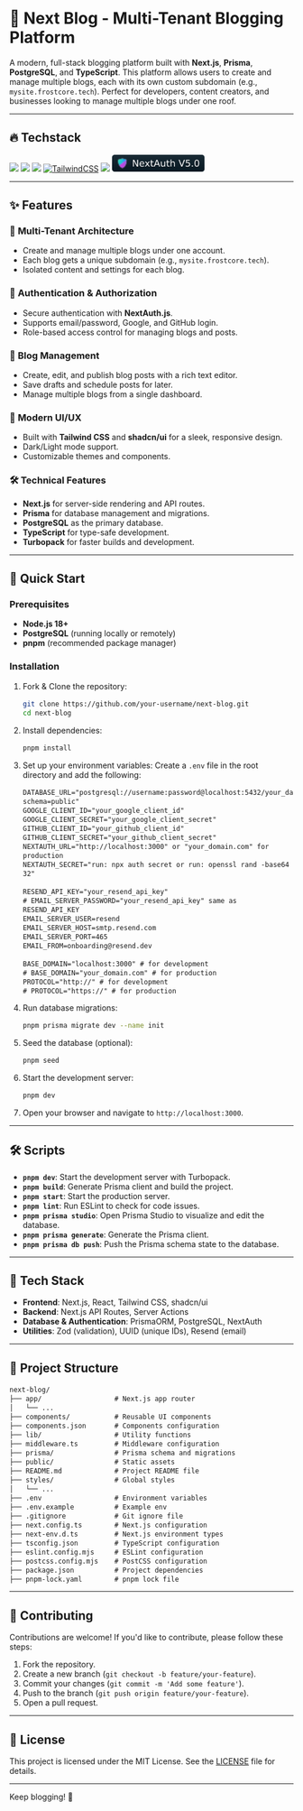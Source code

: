 # 🚀 Next Blog - Multi-Tenant Blogging Platform

A modern, full-stack blogging platform built with **Next.js**, **Prisma**, **PostgreSQL**, and **TypeScript**. This platform allows users to create and manage multiple blogs, each with its own custom subdomain (e.g., `mysite.frostcore.tech`). Perfect for developers, content creators, and businesses looking to manage multiple blogs under one roof.

---

## 🔥 Techstack

[<img src="https://img.shields.io/badge/Next.js-15-black?style=flat&logo=next.js&logoColor=white&labelColor=black&color=black&borderRadius=20" height="30">](https://nextjs.org/)
[<img src="https://img.shields.io/badge/TypeScript-5.8-blue?style=flat&logo=typescript&logoColor=white&labelColor=blue&color=blue&borderRadius=20" height="30">](https://www.typescriptlang.org/)
[<img src="https://img.shields.io/badge/Prisma-6.4-2D3748?style=flat&logo=prisma&logoColor=white&labelColor=2D3748&color=2D3748&borderRadius=20" height="30" />](https://www.prisma.io/)
[<img src="https://img.shields.io/badge/Tailwind%20CSS-4.0-38B2AC?style=flat&logo=tailwind-css&logoColor=white&labelColor=38B2AC&color=38B2AC&borderRadius=20" alt="TailwindCSS" height="30" />](https://tailwindcss.com/)
[<img src="https://img.shields.io/badge/PostgreSQL-15-316192?style=flat&logo=postgresql&logoColor=white&labelColor=316192&color=316192&borderRadius=20" height=30>](https://www.postgresql.org/)
[<img src="https://github.com/vquix/svg-badges/blob/main/NextAuth%20V5.0-081b26.svg" height=30>](https://next-auth.js.org/)

---

## ✨ Features

### 🏢 **Multi-Tenant Architecture**

- Create and manage multiple blogs under one account.
- Each blog gets a unique subdomain (e.g., `mysite.frostcore.tech`).
- Isolated content and settings for each blog.

### 🔐 **Authentication & Authorization**

- Secure authentication with **NextAuth.js**.
- Supports email/password, Google, and GitHub login.
- Role-based access control for managing blogs and posts.

### 📝 **Blog Management**

- Create, edit, and publish blog posts with a rich text editor.
- Save drafts and schedule posts for later.
- Manage multiple blogs from a single dashboard.

### 🎨 **Modern UI/UX**

- Built with **Tailwind CSS** and **shadcn/ui** for a sleek, responsive design.
- Dark/Light mode support.
- Customizable themes and components.

### 🛠️ **Technical Features**

- **Next.js** for server-side rendering and API routes.
- **Prisma** for database management and migrations.
- **PostgreSQL** as the primary database.
- **TypeScript** for type-safe development.
- **Turbopack** for faster builds and development.

---

## 🚀 Quick Start

### Prerequisites

- **Node.js 18+**
- **PostgreSQL** (running locally or remotely)
- **pnpm** (recommended package manager)

### Installation

1. Fork & Clone the repository:

   ```bash
   git clone https://github.com/your-username/next-blog.git
   cd next-blog
   ```

2. Install dependencies:

   ```bash
   pnpm install
   ```

3. Set up your environment variables:
   Create a `.env` file in the root directory and add the following:

   ```env
   DATABASE_URL="postgresql://username:password@localhost:5432/your_database_name?schema=public"
   GOOGLE_CLIENT_ID="your_google_client_id"
   GOOGLE_CLIENT_SECRET="your_google_client_secret"
   GITHUB_CLIENT_ID="your_github_client_id"
   GITHUB_CLIENT_SECRET="your_github_client_secret"
   NEXTAUTH_URL="http://localhost:3000" or "your_domain.com" for production
   NEXTAUTH_SECRET="run: npx auth secret or run: openssl rand -base64 32"

   RESEND_API_KEY="your_resend_api_key"
   # EMAIL_SERVER_PASSWORD="your_resend_api_key" same as RESEND_API_KEY
   EMAIL_SERVER_USER=resend
   EMAIL_SERVER_HOST=smtp.resend.com
   EMAIL_SERVER_PORT=465
   EMAIL_FROM=onboarding@resend.dev

   BASE_DOMAIN="localhost:3000" # for development
   # BASE_DOMAIN="your_domain.com" # for production
   PROTOCOL="http://" # for development
   # PROTOCOL="https://" # for production
   ```

4. Run database migrations:

   ```bash
   pnpm prisma migrate dev --name init
   ```

5. Seed the database (optional):

   ```bash
   pnpm seed
   ```

6. Start the development server:

   ```bash
   pnpm dev
   ```

7. Open your browser and navigate to `http://localhost:3000`.

---

## 🛠️ Scripts

- **`pnpm dev`**: Start the development server with Turbopack.
- **`pnpm build`**: Generate Prisma client and build the project.
- **`pnpm start`**: Start the production server.
- **`pnpm lint`**: Run ESLint to check for code issues.
- **`pnpm prisma studio`**: Open Prisma Studio to visualize and edit the database.
- **`pnpm prisma generate`**: Generate the Prisma client.
- **`pnpm prisma db push`**: Push the Prisma schema state to the database.

---

## 🧩 Tech Stack

- **Frontend**: Next.js, React, Tailwind CSS, shadcn/ui
- **Backend**: Next.js API Routes, Server Actions
- **Database & Authentication**: PrismaORM, PostgreSQL, NextAuth
- **Utilities**: Zod (validation), UUID (unique IDs), Resend (email)

---

## 📂 Project Structure

```
next-blog/
├── app/                  # Next.js app router
│   └── ...
├── components/           # Reusable UI components
├── components.json       # Components configuration
├── lib/                  # Utility functions
├── middleware.ts         # Middleware configuration
├── prisma/               # Prisma schema and migrations
├── public/               # Static assets
├── README.md             # Project README file
├── styles/               # Global styles
│   └── ...
├── .env                  # Environment variables
├── .env.example          # Example env
├── .gitignore            # Git ignore file
├── next.config.ts        # Next.js configuration
├── next-env.d.ts         # Next.js environment types
├── tsconfig.json         # TypeScript configuration
├── eslint.config.mjs     # ESLint configuration
├── postcss.config.mjs    # PostCSS configuration
├── package.json          # Project dependencies
├── pnpm-lock.yaml        # pnpm lock file
```

---

## 🤝 Contributing

Contributions are welcome! If you'd like to contribute, please follow these steps:

1. Fork the repository.
2. Create a new branch (`git checkout -b feature/your-feature`).
3. Commit your changes (`git commit -m 'Add some feature'`).
4. Push to the branch (`git push origin feature/your-feature`).
5. Open a pull request.

---

## 📄 License

This project is licensed under the MIT License. See the [LICENSE](LICENSE) file for details.

---

Keep blogging! 🎉
